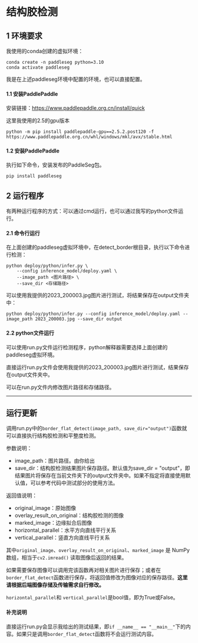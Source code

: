 # 结构胶检测

## 1 环境要求

我使用的conda创建的虚拟环境：

```
conda create -n paddleseg python=3.10
conda activate paddleseg
```

我是在上述paddleseg环境中配置的环境，也可以直接配置。

#### 1.1 安装PaddlePaddle

安装链接：https://www.paddlepaddle.org.cn/install/quick

这里我使用的2.5的gpu版本

```
python -m pip install paddlepaddle-gpu==2.5.2.post120 -f https://www.paddlepaddle.org.cn/whl/windows/mkl/avx/stable.html
```

#### 1.2 安装PaddlePaddle

执行如下命令，安装发布的PaddleSeg包。

```
pip install paddleseg
```

## 2 运行程序

有两种运行程序的方式：可以通过cmd运行，也可以通过我写的python文件运行。

#### 2.1 命令行运行

在上面创建的paddleseg虚拟环境中，在detect_border根目录，执行以下命令进行检测：

```
python deploy/python/infer.py \
    --config inference_model/deploy.yaml \
    --image_path <图片路径> \
    --save_dir <存储路径> 
```

可以使用我提供的2023_200003.jpg图片进行测试，将结果保存在output文件夹中：

```
python deploy/python/infer.py --config inference_model/deploy.yaml --image_path 2023_200003.jpg --save_dir output
```

#### 2.2 python文件运行

可以使用run.py文件运行检测程序，python解释器需要选择上面创建的paddleseg虚拟环境。

直接运行run.py文件会使用我提供的2023_200003.jpg图片进行测试，结果保存在output文件夹中。

可以在run.py文件内修改图片路径和存储路径。

------

## 运行更新

调用run.py中的`border_flat_detect(image_path, save_dir="output")`函数就可以直接执行结构胶检测和平整度检测。

参数说明：

- image_path：图片路径。由你给出
- save_dir：结构胶检测结果图片保存路径。默认值为save_dir = "output"，即结果图片将保存在当前文件夹下的output文件夹中。如果不指定将直接使用默认值，可以参考代码中测试部分的使用方法。

返回值说明：

- original_image：原始图像
- overlay_result_on_original：结构胶检测的图像
- marked_image：边缘拟合后图像
- horizontal_parallel：水平方向直线平行关系
- vertical_parallel：竖直方向直线平行关系

其中`original_image`、`overlay_result_on_original`、`marked_image` 是 NumPy 数组，相当于`cv2.imread()` 读取图像后返回的结果。

如果需要保存图像可以调用完该函数再对相关图片进行保存；或者在`border_flat_detect`函数进行保存，将返回值修改为图像对应的保存路径。**这里请根据后端图像存储及传输需求自行修改。**

`horizontal_parallel`和 `vertical_parallel`是bool值，即为True或False。

#### 补充说明

直接运行run.py会显示我给出的测试结果，即`if __name__ == "__main__"`下的内容。如果只是调用`border_flat_detect`函数将不会运行测试内容。